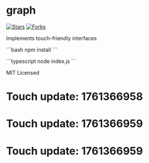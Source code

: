 # graph

[![Stars](https://img.shields.io/github/stars/${GITHUB_USER}/graph.svg)]()
[![Forks](https://img.shields.io/github/forks/${GITHUB_USER}/graph.svg)]()

Implements touch-friendly interfaces

\`\`\`bash
npm install
\`\`\`

\`\`\`typescript
node index.js
\`\`\`

MIT Licensed

# Touch update: 1761366958

# Touch update: 1761366959

# Touch update: 1761366959
